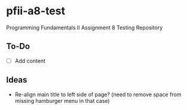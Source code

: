 # pfii-a8-test
Programming Fundamentals II Assignment 8 Testing Repository

## To-Do
- [ ] Add content

## Ideas
- Re-align main title to left side of page? (need to remove space from missing hamburger menu in that case)
